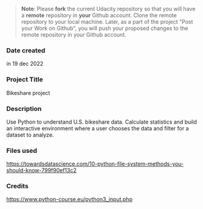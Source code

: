 >**Note**: Please **fork** the current Udacity repository so that you will have a **remote** repository in **your** Github account. Clone the remote repository to your local machine. Later, as a part of the project "Post your Work on Github", you will push your proposed changes to the remote repository in your Github account.

### Date created
in 19 dec 2022

### Project Title
Bikeshare project 

### Description
Use Python to understand U.S. bikeshare data. Calculate statistics and build an interactive environment where a user chooses the data and filter for a dataset to analyze.

### Files used
https://towardsdatascience.com/10-python-file-system-methods-you-should-know-799f90ef13c2

### Credits
https://www.python-course.eu/python3_input.php


